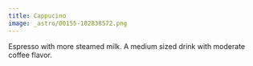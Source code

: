 ```yaml
---
title: Cappucino
image: _astro/00155-102838572.png
---
```


Espresso with more steamed milk. A medium sized drink with moderate coffee flavor.
